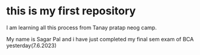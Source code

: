 # this is my first repository


I am learning all this process from Tanay pratap neog camp.

My name is Sagar Pal and i have just completed my final sem exam of BCA yesterday(7.6.2023)